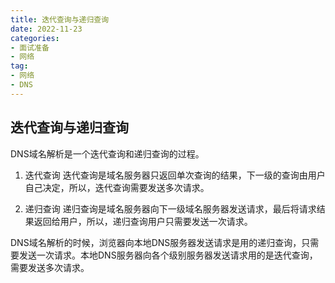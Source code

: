 ```yaml
---
title: 迭代查询与递归查询
date: 2022-11-23
categories: 
- 面试准备
- 网络
tag:
- 网络
- DNS
---
```


## 迭代查询与递归查询

DNS域名解析是一个迭代查询和递归查询的过程。

1. 迭代查询
迭代查询是域名服务器只返回单次查询的结果，下一级的查询由用户自己决定，所以，迭代查询需要发送多次请求。

2. 递归查询
递归查询是域名服务器向下一级域名服务器发送请求，最后将请求结果返回给用户，所以，递归查询用户只需要发送一次请求。

DNS域名解析的时候，浏览器向本地DNS服务器发送请求是用的递归查询，只需要发送一次请求。本地DNS服务器向各个级别服务器发送请求用的是迭代查询，需要发送多次请求。